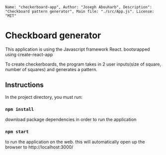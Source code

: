 
  `Name: "checkerboard-app",
  Author: "Joseph Abouharb",
  Description": "Checkboard pattern generator",
  Main file: "./src/App.js".
  License: "MIT"`


# Checkboard generator

This application is using the Javascript framework React. bootsrapped using create-react-app

To create checkerboards, the program takes in 2 user inputs(size of square, number of squares)
and generates a pattern.


## Instructions

In the project directory, you must run:
### `npm install`
download package dependencies in order to run the application

### `npm start`
to run the application on the web. 
this will automatically open up the browser to http://localhost:3000/
